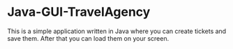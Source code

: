 # Java-GUI-TravelAgency
This is a simple application written in Java where you can create tickets and save them. After that you can load them on your screen.
